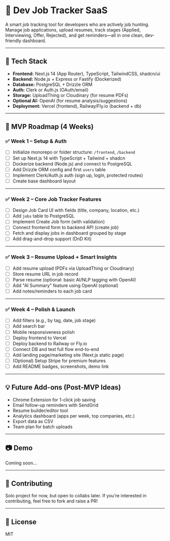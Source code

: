 # 💼 Dev Job Tracker SaaS

A smart job tracking tool for developers who are actively job hunting. Manage job applications, upload resumes, track stages (Applied, Interviewing, Offer, Rejected), and get reminders—all in one clean, dev-friendly dashboard.

---

## 🚀 Tech Stack

- **Frontend:** Next.js 14 (App Router), TypeScript, TailwindCSS, shadcn/ui
- **Backend:** Node.js + Express or Fastify (Dockerized)
- **Database:** PostgreSQL + Drizzle ORM
- **Auth:** Clerk or Auth.js (OAuth/email)
- **Storage:** UploadThing or Cloudinary (for resume PDFs)
- **Optional AI:** OpenAI (for resume analysis/suggestions)
- **Deployment:** Vercel (frontend), Railway/Fly.io (backend + db)

---

## 📅 MVP Roadmap (4 Weeks)

### ✅ Week 1 – Setup & Auth

- [ ] Initialize monorepo or folder structure: `/frontend`, `/backend`
- [ ] Set up Next.js 14 with TypeScript + Tailwind + shadcn
- [ ] Dockerize backend (Node.js) and connect to PostgreSQL
- [ ] Add Drizzle ORM config and first `users` table
- [ ] Implement Clerk/Auth.js auth (sign up, login, protected routes)
- [ ] Create base dashboard layout

---

### ✅ Week 2 – Core Job Tracker Features

- [ ] Design Job Card UI with fields (title, company, location, etc.)
- [ ] Add `jobs` table to PostgreSQL
- [ ] Implement Create Job form (with validation)
- [ ] Connect frontend form to backend API (create job)
- [ ] Fetch and display jobs in dashboard grouped by stage
- [ ] Add drag-and-drop support (DnD Kit)

---

### ✅ Week 3 – Resume Upload + Smart Insights

- [ ] Add resume upload (PDFs via UploadThing or Cloudinary)
- [ ] Store resume URL in job record
- [ ] Parse resume (optional: basic AI/NLP tagging with OpenAI)
- [ ] Add "AI Summary" feature using OpenAI (optional)
- [ ] Add notes/reminders to each job card

---

### ✅ Week 4 – Polish & Launch

- [ ] Add filters (e.g., by tag, date, job stage)
- [ ] Add search bar
- [ ] Mobile responsiveness polish
- [ ] Deploy frontend to Vercel
- [ ] Deploy backend to Railway or Fly.io
- [ ] Connect DB and test full flow end-to-end
- [ ] Add landing page/marketing site (Next.js static page)
- [ ] (Optional) Setup Stripe for premium features
- [ ] Add README badges, screenshots, demo link

---

## 💡 Future Add-ons (Post-MVP Ideas)

- Chrome Extension for 1-click job saving
- Email follow-up reminders with SendGrid
- Resume builder/editor tool
- Analytics dashboard (apps per week, top companies, etc.)
- Export data as CSV
- Team plan for batch uploads

---

## 📷 Demo

Coming soon...

---

## 🙌 Contributing

Solo project for now, but open to collabs later. If you’re interested in contributing, feel free to fork and raise a PR!

---

## 📜 License

MIT
